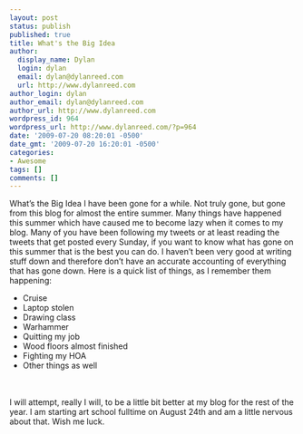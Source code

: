 ```yaml
---
layout: post
status: publish
published: true
title: What's the Big Idea
author:
  display_name: Dylan
  login: dylan
  email: dylan@dylanreed.com
  url: http://www.dylanreed.com
author_login: dylan
author_email: dylan@dylanreed.com
author_url: http://www.dylanreed.com
wordpress_id: 964
wordpress_url: http://www.dylanreed.com/?p=964
date: '2009-07-20 08:20:01 -0500'
date_gmt: '2009-07-20 16:20:01 -0500'
categories:
- Awesome
tags: []
comments: []
---
```

<p>What&rsquo;s the Big Idea I have been gone for a while. Not truly gone, but gone from this blog for almost the entire summer. Many things have happened this summer which have caused me to become lazy when it comes to my blog. Many of you have been following my tweets or at least reading the tweets that get posted every Sunday, if you want to know what has gone on this summer that is the best you can do. I haven&rsquo;t been very good at writing stuff down and therefore don&rsquo;t have an accurate accounting of everything that has gone down.  Here is a quick list of things, as I remember them happening:</p>
<ul>
<li>Cruise</li>
<li>Laptop stolen</li>
<li>Drawing class</li>
<li>Warhammer</li>
<li>Quitting my job</li>
<li>Wood floors almost finished</li>
<li>Fighting my HOA</li>
<li>Other things as well</li><br />
</ul><br />
I will attempt, really I will, to be a little bit better at my blog for the rest of the year. I am starting art school fulltime on August 24th and am a little nervous about that. Wish me luck.</p>
